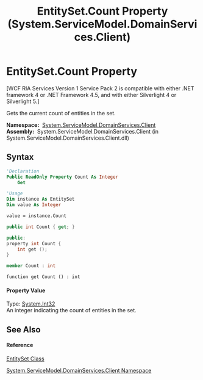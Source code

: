 ﻿---
title: EntitySet.Count Property  (System.ServiceModel.DomainServices.Client)
TOCTitle: Count Property
ms:assetid: P:System.ServiceModel.DomainServices.Client.EntitySet.Count
ms:mtpsurl: https://msdn.microsoft.com/en-us/library/system.servicemodel.domainservices.client.entityset.count(v=VS.91)
ms:contentKeyID: 28755161
ms.date: 01/27/2012
mtps_version: v=VS.91
f1_keywords:
- System.ServiceModel.DomainServices.Client.EntitySet.Count
- System.ServiceModel.DomainServices.Client.EntitySet.get_Count
dev_langs:
- CSharp
- JScript
- VB
- FSharp
- c++
api_location:
- System.ServiceModel.DomainServices.Client.dll
api_name:
- System.ServiceModel.DomainServices.Client.EntitySet.Count
- System.ServiceModel.DomainServices.Client.EntitySet.get_Count
api_type:
- Managed
topic_type:
- apiref
- kbSyntax
product_family_name: VS
ROBOTS: INDEX,FOLLOW
---

# EntitySet.Count Property

\[WCF RIA Services Version 1 Service Pack 2 is compatible with either .NET framework 4 or .NET Framework 4.5, and with either Silverlight 4 or Silverlight 5.\]

Gets the current count of entities in the set.

**Namespace:**  [System.ServiceModel.DomainServices.Client](ff422479\(v=vs.91\).md)  
**Assembly:**  System.ServiceModel.DomainServices.Client (in System.ServiceModel.DomainServices.Client.dll)

## Syntax

``` vb
'Declaration
Public ReadOnly Property Count As Integer
    Get
```

``` vb
'Usage
Dim instance As EntitySet
Dim value As Integer

value = instance.Count
```

``` csharp
public int Count { get; }
```

``` c++
public:
property int Count {
    int get ();
}
```

``` fsharp
member Count : int
```

``` jscript
function get Count () : int
```

#### Property Value

Type: [System.Int32](https://msdn.microsoft.com/en-us/library/td2s409d)  
An integer indicating the count of entities in the set.  
  

## See Also

#### Reference

[EntitySet Class](ff423164\(v=vs.91\).md)

[System.ServiceModel.DomainServices.Client Namespace](ff422479\(v=vs.91\).md)


